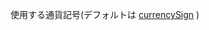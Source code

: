 使用する通貨記号(デフォルトは
<a href="#!/api/Ext.util.Format-property-currencySign" rel="Ext.util.Format-property-currencySign" class="docClass">currencySign</a>
)

